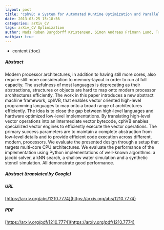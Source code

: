 ```yaml
---
layout: post
title: "cphVB: A System for Automated Runtime Optimization and Parallelization of Vectorized Applications"
date: 2013-03-25 15:18:56
categories: arXiv_CV
tags: arXiv_CV Optimization
author: Mads Ruben Burgdorff Kristensen, Simon Andreas Frimann Lund, Troels Blum, Brian Vinter
mathjax: true
---
```


* content
{:toc}

##### Abstract
Modern processor architectures, in addition to having still more cores, also require still more consideration to memory-layout in order to run at full capacity. The usefulness of most languages is deprecating as their abstractions, structures or objects are hard to map onto modern processor architectures efficiently. The work in this paper introduces a new abstract machine framework, cphVB, that enables vector oriented high-level programming languages to map onto a broad range of architectures efficiently. The idea is to close the gap between high-level languages and hardware optimized low-level implementations. By translating high-level vector operations into an intermediate vector bytecode, cphVB enables specialized vector engines to efficiently execute the vector operations. The primary success parameters are to maintain a complete abstraction from low-level details and to provide efficient code execution across different, modern, processors. We evaluate the presented design through a setup that targets multi-core CPU architectures. We evaluate the performance of the implementation using Python implementations of well-known algorithms: a jacobi solver, a kNN search, a shallow water simulation and a synthetic stencil simulation. All demonstrate good performance.

##### Abstract (translated by Google)


##### URL
[https://arxiv.org/abs/1210.7774](https://arxiv.org/abs/1210.7774)

##### PDF
[https://arxiv.org/pdf/1210.7774](https://arxiv.org/pdf/1210.7774)

